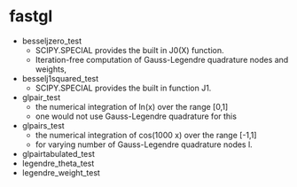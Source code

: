 # fastgl

- besseljzero_test
  - SCIPY.SPECIAL provides the built in J0(X) function.
  - Iteration-free computation of Gauss-Legendre quadrature nodes and weights,
- besselj1squared_test
  - SCIPY.SPECIAL provides the built in function J1.
- glpair_test
  - the numerical integration of ln(x) over the range [0,1]
  - one would not use Gauss-Legendre quadrature for this
- glpairs_test
  - the numerical integration of cos(1000 x) over the range [-1,1]
  - for varying number of Gauss-Legendre quadrature nodes l.
- glpairtabulated_test
- legendre_theta_test
- legendre_weight_test
